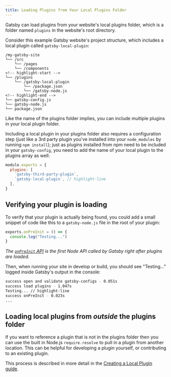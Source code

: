 ```yaml
---
title: Loading Plugins from Your Local Plugins Folder
---
```


Gatsby can load plugins from your website's local plugins folder, which is a folder named `plugins` in the website's root directory.

Consider this example Gatsby website's project structure, which includes a local plugin called `gatsby-local-plugin`:

```
/my-gatsby-site
└── /src
    └── /pages
    └── /components
<!-- highlight-start -->
└── /plugins
    └── /gatsby-local-plugin
        └── /package.json
        └── /gatsby-node.js
<!-- highlight-end -->
└── gatsby-config.js
└── gatsby-node.js
└── package.json
```

Like the name of the plugins folder implies, you can include multiple plugins in your local plugin folder.

Including a local plugin in your plugins folder also requires a configuration step (just like a 3rd party plugin you've installed into your `node_modules` by running `npm install`); just as plugins installed from npm need to be included in your `gatsby-config`, you need to add the name of your local plugin to the plugins array as well:

```javascript:title=gatsby-config.js
module.exports = {
  plugins: [
    `gatsby-third-party-plugin`,
    `gatsby-local-plugin`, // highlight-line
  ],
}
```

## Verifying your plugin is loading

To verify that your plugin is actually being found, you could add a small snippet of code like this to a `gatsby-node.js` file in the root of your plugin:

```javascript:title=plugins/gatsby-local-plugin/gatsby-node.js
exports.onPreInit = () => {
  console.log("Testing...")
}
```

_The [`onPreInit` API](/docs/node-apis/#onPreInit) is the first Node API called by Gatsby right after plugins are loaded._

Then, when running your site in develop or build, you should see "Testing..." logged inside Gatsby's output in the console:

```sh
success open and validate gatsby-configs - 0.051s
success load plugins - 1.047s
Testing... // highlight-line
success onPreInit - 0.023s
...
```

## Loading local plugins from _outside_ the plugins folder

If you want to reference a plugin that is not in the plugins folder then you can use the built in Node.js `require.resolve` to pull in a plugin from another location. This can be helpful for developing a plugin yourself, or contributing to an existing plugin.

This process is described in more detail in the [Creating a Local Plugin guide](/docs/creating-a-local-plugin/).

